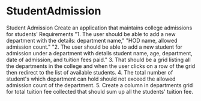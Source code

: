 # StudentAdmission
Student Admission
Create an application that maintains college admissions for students'
Requirements
"1. The user should be able to add a new department with the details: department name,"
"HOD name, allowed admission count."
"2. The user should be able to add a new student for admission under a department with details student name, age, department, date of admission, and tuition fees paid."
3. That should be a grid listing all the departments in the college and when the user clicks on a row of the grid then redirect to the list of available students.
4. The total number of student's which department can hold should not exceed the allowed
admission count of the department.
5. Create a column in departments grid for total tuition fee collected that should sum up all the students' tuition fee.
